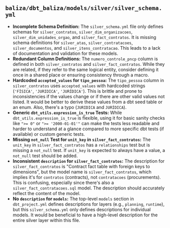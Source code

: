 ## `baliza/dbt_baliza/models/silver/silver_schema.yml`

*   **Incomplete Schema Definition:** The `silver_schema.yml` file only defines schemas for `silver_contratos`, `silver_dim_organizacoes`, `silver_dim_unidades_orgao`, and `silver_fact_contratos`. It is missing schema definitions for `silver_atas`, `silver_contratacoes`, `silver_documentos`, and `silver_itens_contratacao`. This leads to a lack of documentation and validation for these models.
*   **Redundant Column Definitions:** The `numero_controle_pncp` column is defined in both `silver_contratos` and `silver_fact_contratos`. While they are related, if they refer to the same logical entity, consider defining it once in a shared place or ensuring consistency through a macro.
*   **Hardcoded `accepted_values` for `tipo_pessoa`:** The `tipo_pessoa` column in `silver_contratos` uses `accepted_values` with hardcoded strings (`'FÍSICA'`, `'JURIDICA'`, `'JURÍDICA'`). This is brittle and prone to inconsistencies if the values change or if there are other valid values not listed. It would be better to derive these values from a dbt seed table or an enum. Also, there's a typo (`JURIDICA` and `JURÍDICA`).
*   **Generic `dbt_utils.expression_is_true` Tests:** While `dbt_utils.expression_is_true` is flexible, using it for basic sanity checks like `">= 0"` or `">= '2000-01-01'"` can make the tests less readable and harder to understand at a glance compared to more specific dbt tests (if available) or custom generic tests.
*   **Missing `not_null` Test for `unit_key` in `silver_fact_contratos`:** The `unit_key` in `silver_fact_contratos` has a `relationships` test but is missing a `not_null` test. If `unit_key` is expected to always have a value, a `not_null` test should be added.
*   **Inconsistent `description` for `silver_fact_contratos`:** The description for `silver_fact_contratos` is "Contract fact table with foreign keys to dimensions", but the model name is `silver_fact_contratos`, which implies it's for `contratos` (contracts), not `contratacoes` (procurements). This is confusing, especially since there's also a `silver_fact_contratacoes.sql` model. The description should accurately reflect the content of the model.
*   **No `description` for `models`:** The top-level `models` section in `dbt_project.yml` defines descriptions for layers (e.g., `planning`, `runtime`), but this `silver_schema.yml` only defines descriptions for individual models. It would be beneficial to have a high-level description for the entire silver layer within this file.
